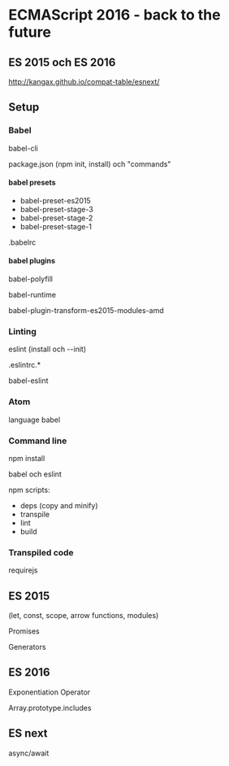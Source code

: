 # ECMAScript 2016 - back to the future

## ES 2015 och ES 2016
http://kangax.github.io/compat-table/esnext/

## Setup
### Babel
babel-cli

package.json (npm init, install) och "commands"

#### babel presets
* babel-preset-es2015
* babel-preset-stage-3
* babel-preset-stage-2
* babel-preset-stage-1

.babelrc

#### babel plugins
babel-polyfill

babel-runtime

babel-plugin-transform-es2015-modules-amd

### Linting
eslint (install och --init)

.eslintrc.*

babel-eslint

### Atom
language babel

### Command line
npm install

babel och eslint

npm scripts:
* deps (copy and minify)
* transpile
* lint
* build

### Transpiled code
requirejs


## ES 2015
(let, const, scope, arrow functions, modules)

Promises

Generators

## ES 2016
Exponentiation Operator

Array.prototype.includes


## ES next
async/await
